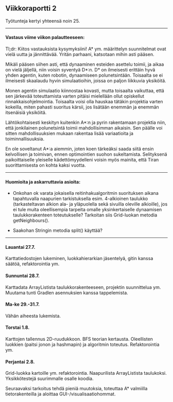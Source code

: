 ## Viikkoraportti 2

Työtunteja kertyi yhteensä noin 25.

---

#### Vastaus viime viikon palautteeseen:

Tl;dr: Kiitos vastauksista kysymyksiini! A* ym. määrittelyn suunnitelmat ovat vielä uutta ja jännittävää. Yritän parhaani, katsotaan mihin asti pääsen.

Mikäli pääsen siihen asti, että dynaaminen esteiden asettelu toimii, ja aikaa on vielä jäljellä, niin voisin syventyä D*:n.
D* on ilmeisesti erittäin hyvä yhden agentin, kuten robotin, dynaamiseen polunetsintään. Toisaalta se ei ilmeisesti skaalaudu hyvin simulaatioihin, joissa on paljon liikkuvia yksiköitä.

Monen agentin simulaatio kiinnostaa kovasti, mutta toisaalta vaikuttaa, että sen järkevää toteuttamista varten pitäisi mielellään ollut opiskellut rinnakkaisohjelmointia. Toisaalta voisi olla hauskaa tätäkin projektia varten kokeilla, miten pahasti suoritus kärsii, jos lisätään enemmän ja enemmän itsenäisiä yksiköitä.

Lähtökohtaisesti keskityn kuitenkin A*:n ja pyrin rakentamaan projektia niin, että jonkilainen polunetsintä toimii mahdollisimman aikaisin. Sen päälle voi sitten mahdollisuuksien mukaan rakentaa lisää variaatioita ja toiminnallisuuksia.

En ole soveltanut A*:a aiemmin, joten koen tärkeäksi saada siitä ensin kelvollisen ja toimivan, ennen optimointien suohon sukeltamista. Selityksenä paikoittaiselle yleiselle kädettömyydelleni voisin myös mainita, että Tiran suorittamisesta on kohta kaksi vuotta.

---

#### Huomioita ja askarruttavia asioita:

* Onkohan ok varata jokaisella reitinhakualgoritmin suorituksen aikana tapahtuvalla naapurien tarkistuksella esim. 4-alkioinen taulukko (tarkasteltavan alkion ala- ja yläpuolella sekä sivuilla oleville alkioille), jos ei tule muita oleellisempia tarpeita omalle yksinkertaiselle dynaamisen taulukkorakenteen toteutukselle? Tarkoitan siis Grid-luokan metodia getNeighbours().

* Saakohan Stringin metodia split() käyttää?

---

#### Lauantai 27.7.

Karttatiedostojen lukeminen, luokkahierarkian jäsentelyä, gitin kanssa säätöä, refaktorointia ym.

#### Sunnuntai 28.7.

Karttadata ArrayListista taulukkorakenteeseen, projektin suunnittelua ym. Muutama tunti Gradlen asennuksien kanssa tappelemista.

#### Ma-ke 29.-31.7.

Vähän aiheesta lukemista.

#### Torstai 1.8.

Karttojen tallennus 2D-ruudukkoon. BFS teorian kertausta. Oleellisten luokkien (paitsi jonon ja hashmapin) ja algoritmin toteutus. Refaktorointia ym.

#### Perjantai 2.8.

Grid-luokka kartoille ym. refaktorointia. Naapurilista ArrayListista taulukoksi. Yksikkötestejä suurimmalle osalle koodia.

Seuraavaksi tarkoitus tehdä pieniä muutoksia, toteuttaa A* valmiilla tietorakenteilla ja aloittaa GUI-/visualisaatiohommat.